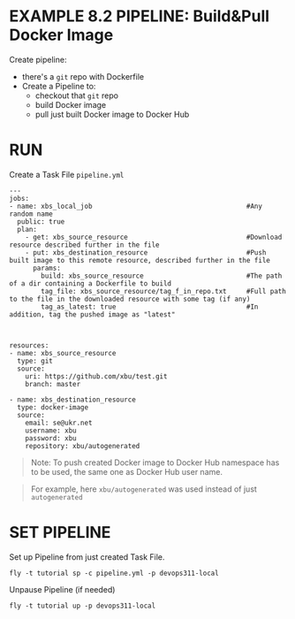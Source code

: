 # EXAMPLE 8.2 PIPELINE: Build&Pull Docker Image



Create pipeline:
  - there's a `git` repo with Dockerfile
  - Create a Pipeline to:
    - checkout that `git` repo
    - build Docker image
    - pull just built Docker image to Docker Hub


# RUN

Create a Task File `pipeline.yml`
```
---
jobs:
- name: xbs_local_job                                       #Any random name
  public: true
  plan:
    - get: xbs_source_resource                              #Download resource described further in the file
    - put: xbs_destination_resource                         #Push built image to this remote resource, described further in the file
      params:
        build: xbs_source_resource                          #The path of a dir containing a Dockerfile to build
        tag_file: xbs_source_resource/tag_f_in_repo.txt     #Full path to the file in the downloaded resource with some tag (if any)
        tag_as_latest: true                                 #In addition, tag the pushed image as "latest" 
        
        
            
resources:
- name: xbs_source_resource
  type: git
  source:
    uri: https://github.com/xbu/test.git
    branch: master

- name: xbs_destination_resource
  type: docker-image
  source:
    email: se@ukr.net
    username: xbu
    password: xbu
    repository: xbu/autogenerated
```


> Note: To push created Docker image to Docker Hub namespace has to be used, the same one as Docker Hub user name.

> For example, here `xbu/autogenerated` was used instead of just `autogenerated`




# SET PIPELINE

Set up Pipeline from just created Task File.
```
fly -t tutorial sp -c pipeline.yml -p devops311-local
```

Unpause Pipeline (if needed)
```
fly -t tutorial up -p devops311-local
```












